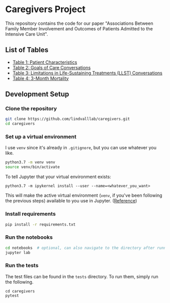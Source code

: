 # Caregivers Project

This repository contains the code for our paper "Associations Between Family Member Involvement and Outcomes of Patients Admitted to the Intensive Care Unit".

## List of Tables

- [Table 1: Patient Characteristics](https://github.com/lindvalllab/caregivers/blob/master/notebooks/tables/table-2_without-neither.ipynb)
- [Table 2: Goals of Care Conversations](https://github.com/lindvalllab/caregivers/blob/master/notebooks/models/without-neither/summary.ipynb)
- [Table 3: Limitations in Life-Sustaining Treatments (LLST) Conversations](https://github.com/lindvalllab/caregivers/blob/master/notebooks/models/without-neither/summary.ipynb)
- [Table 4: 3-Month Mortality](https://github.com/lindvalllab/caregivers/blob/master/notebooks/models/without-neither/summary.ipynb)

## Development Setup

### Clone the repository

```bash
git clone https://github.com/lindvalllab/caregivers.git
cd caregivers
```

### Set up a virtual environment

I use `venv` since it's already in `.gitignore`, but you can use whatever you like.

```bash
python3.7 -m venv venv
source venv/bin/activate
```

To tell Jupyter that your virtual environment exists:

```
python3.7 -m ipykernel install --user --name=<whatever_you_want>
```

This will make the active virtual environment (`venv`, if you've been following the previous steps) available to you use in Jupyter. ([Reference](https://www.zainrizvi.io/blog/jupyter-notebooks-best-practices-use-virtual-environments/))

### Install requirements

```bash
pip install -r requirements.txt
```

### Run the notebooks

```bash
cd notebooks  # optional, can also navigate to the directory after running `jupyter lab`
jupyter lab
```

### Run the tests

The test files can be found in the `tests` directory. To run them, simply run the following.

```
cd caregivers
pytest
```

